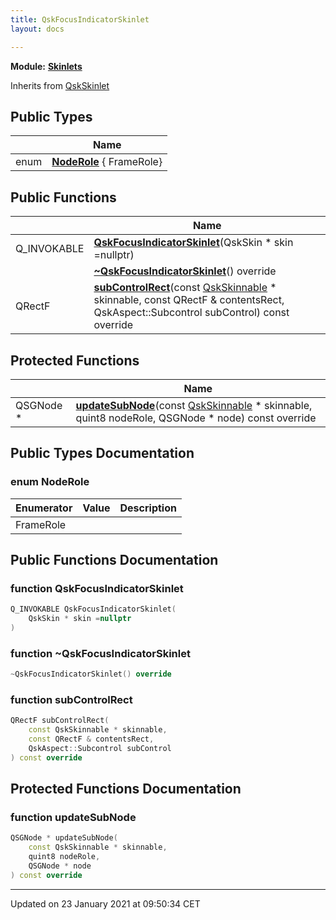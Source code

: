 ```yaml
---
title: QskFocusIndicatorSkinlet
layout: docs

---
```



**Module:** **[Skinlets](/docs/modules/group___skinlets/)**



Inherits from [QskSkinlet](/docs/classes/class_qsk_skinlet/)

## Public Types

|                | Name           |
| -------------- | -------------- |
| enum| **[NodeRole](/docs/classes/class_qsk_focus_indicator_skinlet/#enum-noderole)** { FrameRole} |

## Public Functions

|                | Name           |
| -------------- | -------------- |
| Q_INVOKABLE | **[QskFocusIndicatorSkinlet](/docs/classes/class_qsk_focus_indicator_skinlet/#function-qskfocusindicatorskinlet)**(QskSkin * skin =nullptr) |
| | **[~QskFocusIndicatorSkinlet](/docs/classes/class_qsk_focus_indicator_skinlet/#function-~qskfocusindicatorskinlet)**() override |
| QRectF | **[subControlRect](/docs/classes/class_qsk_focus_indicator_skinlet/#function-subcontrolrect)**(const [QskSkinnable](/docs/classes/class_qsk_skinnable/) * skinnable, const QRectF & contentsRect, QskAspect::Subcontrol subControl) const override |

## Protected Functions

|                | Name           |
| -------------- | -------------- |
| QSGNode * | **[updateSubNode](/docs/classes/class_qsk_focus_indicator_skinlet/#function-updatesubnode)**(const [QskSkinnable](/docs/classes/class_qsk_skinnable/) * skinnable, quint8 nodeRole, QSGNode * node) const override |

## Public Types Documentation

### enum NodeRole

| Enumerator | Value | Description |
| ---------- | ----- | ----------- |
| FrameRole | |   |




## Public Functions Documentation

### function QskFocusIndicatorSkinlet

```cpp
Q_INVOKABLE QskFocusIndicatorSkinlet(
    QskSkin * skin =nullptr
)
```


### function ~QskFocusIndicatorSkinlet

```cpp
~QskFocusIndicatorSkinlet() override
```


### function subControlRect

```cpp
QRectF subControlRect(
    const QskSkinnable * skinnable,
    const QRectF & contentsRect,
    QskAspect::Subcontrol subControl
) const override
```


## Protected Functions Documentation

### function updateSubNode

```cpp
QSGNode * updateSubNode(
    const QskSkinnable * skinnable,
    quint8 nodeRole,
    QSGNode * node
) const override
```


-------------------------------

Updated on 23 January 2021 at 09:50:34 CET